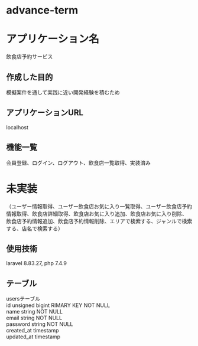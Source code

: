 # advance-term

# アプリケーション名
飲食店予約サービス

##  作成した目的
模擬案件を通して実践に近い開発経験を積むため

## アプリケーションURL
localhost

##  機能一覧
会員登録、ログイン、ログアウト、飲食店一覧取得、実装済み

# 未実装
（ユーザー情報取得、ユーザー飲食店お気に入り一覧取得、ユーザー飲食店予約情報取得、飲食店詳細取得、飲食店お気に入り追加、飲食店お気に入り削除、
飲食店予約情報追加、飲食店予約情報削除、エリアで検索する、ジャンルで検索する、店名で検索する）


## 使用技術
laravel 8.83.27, php 7.4.9

## テーブル
usersテーブル						
id unsigned bigint	RIMARY KEY NOT NULL                   	
name string NOT NULL			                            	
email string NOT NULL		                            
password string NOT NULL			                            
created_at timestamp				
updated_at timestamp	
